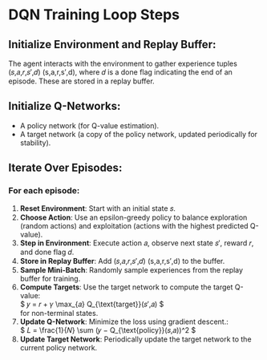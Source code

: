 # DQN Training Loop Steps

## Initialize Environment and Replay Buffer:

The agent interacts with the environment to gather experience tuples 
(𝑠,𝑎,𝑟,𝑠′,𝑑) (s,a,r,s′,d), where 𝑑 is a done flag indicating the end of an episode. These are stored in a replay buffer.

## Initialize Q-Networks:

- A policy network (for Q-value estimation).
- A target network (a copy of the policy network, updated periodically for stability).

## Iterate Over Episodes:

### For each episode:
1. **Reset Environment**: Start with an initial state 𝑠.
2. **Choose Action**: Use an epsilon-greedy policy to balance exploration (random actions) and exploitation (actions with the highest predicted Q-value).
3. **Step in Environment**: Execute action 𝑎, observe next state 𝑠′, reward 𝑟, and done flag 𝑑.
4. **Store in Replay Buffer**: Add (𝑠,𝑎,𝑟,𝑠′,𝑑) (s,a,r,s′,d) to the buffer.
5. **Sample Mini-Batch**: Randomly sample experiences from the replay buffer for training.
6. **Compute Targets**: Use the target network to compute the target Q-value:  
   $ 𝑦 = 𝑟 + 𝛾 \max_{𝑎} Q_{\text{target}}(𝑠′,𝑎) $  
   for non-terminal states.
7. **Update Q-Network**: Minimize the loss using gradient descent.:  
   $ 𝐿 = \frac{1}{𝑁} \sum (𝑦 − Q_{\text{policy}}(𝑠,𝑎))^2 $  
8. **Update Target Network**: Periodically update the target network to the current policy network.
